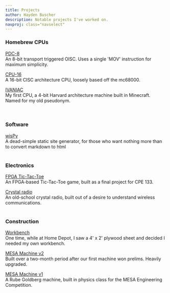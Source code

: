 ```yaml
---
title: Projects
author: Hayden Buscher
description: Notable projects I've worked on.
navproj: class="navselect"
---
```


### Homebrew CPUs
[PDC-8](/projects/pdc8.html)  
An 8-bit transport triggered OISC. Uses a single 'MOV' instruction for maximum simplicity.

[CPU-16](/projects/cpu16.html)  
A 16-bit CISC architecture CPU, loosely based off the mc68000.

[IVANIAC](/projects/ivaniac.html)  
My first CPU, a 4-bit Harvard architecture machine built in Minecraft. Named for my old pseudonym.  
<br><br>

### Software
[wisPy](/projects/wispy.html)  
A dead-simple static site generator, for those who want nothing more than to convert markdown to html
<br><br>

### Electronics
[FPGA Tic-Tac-Toe](/projects/tictactoe.html)  
An FPGA-based Tic-Tac-Toe game, built as a final project for CPE 133.

[Crystal radio](/projects/crystalradio.html)  
An old-school crystal radio, built out of a desire to understand wireless communications.
<br><br>

### Construction
[Workbench](/projects/workbench.html)  
One time, while at Home Depot, I saw a 4' x 2' plywood sheet and decided I needed my own workbench.

[MESA Machine v2](/projects/mesamachine2.html)  
Built over a two-month period after our first machine won prelims. Heavily upgraded.

[MESA Machine v1](/projects/mesamachine1.html)  
A Rube Goldberg machine, built in physics class for the MESA Engineering Competition.

